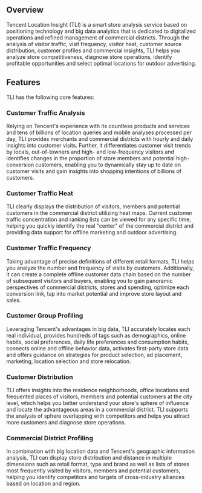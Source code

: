 ## Overview
Tencent Location Insight (TLI) is a smart store analysis service based on positioning technology and big data analytics that is dedicated to digitalized operations and refined management of commercial districts. Through the analysis of visitor traffic, visit frequency, visitor heat, customer source distribution, customer profiles and commercial insights, TLI helps you analyze store competitiveness, diagnose store operations, identify profitable opportunities and select optimal locations for outdoor advertising.
## Features
TLI has the following core features:
### Customer Traffic Analysis
Relying on Tencent's experience with its countless products and services and tens of billions of location queries and mobile analyses processed per day, TLI provides merchants and commercial districts with hourly and daily insights into customer visits. Further, it differentiates customer visit trends by locals, out-of-towners and high- and low-frequency visitors and identifies changes in the proportion of store members and potential high-conversion customers, enabling you to dynamically stay up to date on customer visits and gain insights into shopping intentions of billions of customers.
### Customer Traffic Heat
TLI clearly displays the distribution of visitors, members and potential customers in the commercial district utilizing heat maps. Current customer traffic concentration and ranking lists can be viewed for any specific time, helping you quickly identify the real "center" of the commercial district and providing data support for offline marketing and outdoor advertising.
### Customer Traffic Frequency
Taking advantage of precise definitions of different retail formats, TLI helps you analyze the number and frequency of visits by customers. Additionally, it can create a complete offline customer data chain based on the number of subsequent visitors and buyers, enabling you to gain panoramic perspectives of commercial districts, stores and spending, optimize each conversion link, tap into market potential and improve store layout and sales.
### Customer Group Profiling
Leveraging Tencent's advantages in big data, TLI accurately locates each real individual, provides hundreds of tags such as demographics, online habits, social preferences, daily life preferences and consumption habits, connects online and offline behavior data, activates first-party store data and offers guidance on strategies for product selection, ad placement, marketing, location selection and store relocation.
### Customer Distribution
TLI offers insights into the residence neighborhoods, office locations and frequented places of visitors, members and potential customers at the city level, which helps you better understand your store's sphere of influence and locate the advantageous areas in a commercial district. TLI supports the analysis of sphere overlapping with competitors and helps you attract more customers and diagnose store operations.
### Commercial District Profiling
In combination with big location data and Tencent's geographic information analysis, TLI can display store distribution and distance in multiple dimensions such as retail format, type and brand as well as lists of stores most frequently visited by visitors, members and potential customers, helping you identify competitors and targets of cross-industry alliances based on location and region.

